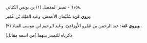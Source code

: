 ٦١٥٨ - تمييز المفضل (١) بن يونس الكناني.

**يروي عَن:** سُلَيْمان الأعمش، وعَبد المَلِك بْن عُمَير.

**ويروي عَنه:** عبد الرحمن بن عَمْرو الأَوزاعِيّ، وعَبد الرحيم ابن موسى القناد (٢) .

ذكرناه للتمييز بينهما.[من اسمه مقاتل]